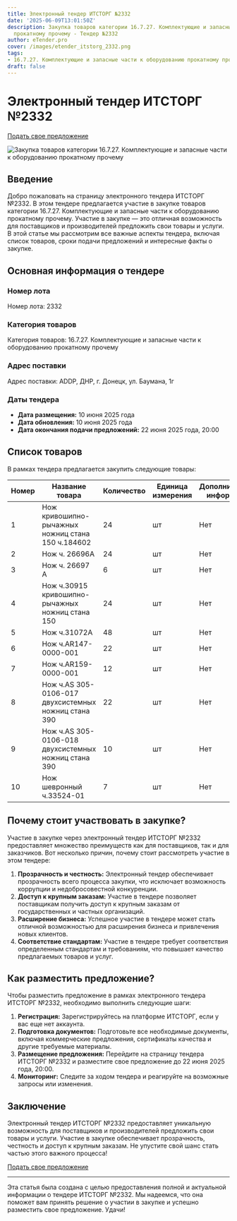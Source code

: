 ```yaml
---
title: Электронный тендер ИТСТОРГ №2332
date: '2025-06-09T13:01:50Z'
description: Закупка товаров категории 16.7.27. Комплектующие и запасные части к оборудованию
  прокатному прочему - Тендер №2332
author: eTender.pro
cover: /images/etender_itstorg_2332.png
tags:
- 16.7.27. Комплектующие и запасные части к оборудованию прокатному прочему
draft: false
---
```

# Электронный тендер ИТСТОРГ №2332

[Подать свое предложение](https://itstorg.ru/tender-2332?utm_source=etender)

![Закупка товаров категории 16.7.27. Комплектующие и запасные части к оборудованию прокатному прочему](/images/etender_itstorg_2332.png)

## Введение

Добро пожаловать на страницу электронного тендера ИТСТОРГ №2332. В этом тендере предлагается участие в закупке товаров категории 16.7.27. Комплектующие и запасные части к оборудованию прокатному прочему. Участие в закупке — это отличная возможность для поставщиков и производителей предложить свои товары и услуги. В этой статье мы рассмотрим все важные аспекты тендера, включая список товаров, сроки подачи предложений и интересные факты о закупке.

## Основная информация о тендере

### Номер лота

Номер лота: 2332

### Категория товаров

Категория товаров: 16.7.27. Комплектующие и запасные части к оборудованию прокатному прочему

### Адрес поставки

Адрес поставки: ADDP, ДНР, г. Донецк, ул. Баумана, 1г

### Даты тендера

- **Дата размещения:** 10 июня 2025 года
- **Дата обновления:** 10 июня 2025 года
- **Дата окончания подачи предложений:** 22 июня 2025 года, 20:00

## Список товаров

В рамках тендера предлагается закупить следующие товары:

| Номер | Название товара | Количество | Единица измерения | Дополнительная информация |
|-------|-----------------|------------|------------------|-----------------------------|
| 1     | Нож кривошипно-рычажных ножниц стана 150 ч.184602 | 24 | шт | Нет |
| 2     | Нож ч. 26696А | 24 | шт | Нет |
| 3     | Нож ч. 26697 А | 6 | шт | Нет |
| 4     | Нож ч.30915 кривошипно-рычажных ножниц стана 150 | 24 | шт | Нет |
| 5     | Нож ч.31072А | 48 | шт | Нет |
| 6     | Нож ч.AR147-0000-001 | 22 | шт | Нет |
| 7     | Нож ч.AR159-0000-001 | 12 | шт | Нет |
| 8     | Нож ч.AS 305-0106-017 двухсистемных ножниц стана 390 | 22 | шт | Нет |
| 9     | Нож ч.AS 305-0106-018 двухсистемных ножниц стана 390 | 10 | шт | Нет |
| 10    | Нож шевронный ч.33524-01 | 7 | шт | Нет |

## Почему стоит участвовать в закупке?

Участие в закупке через электронный тендер ИТСТОРГ №2332 предоставляет множество преимуществ как для поставщиков, так и для заказчиков. Вот несколько причин, почему стоит рассмотреть участие в этом тендере:

1. **Прозрачность и честность:** Электронный тендер обеспечивает прозрачность всего процесса закупки, что исключает возможность коррупции и недобросовестной конкуренции.
2. **Доступ к крупным заказам:** Участие в тендере позволяет поставщикам получить доступ к крупным заказам от государственных и частных организаций.
3. **Расширение бизнеса:** Успешное участие в тендере может стать отличной возможностью для расширения бизнеса и привлечения новых клиентов.
4. **Соответствие стандартам:** Участие в тендере требует соответствия определенным стандартам и требованиям, что повышает качество предлагаемых товаров и услуг.

## Как разместить предложение?

Чтобы разместить предложение в рамках электронного тендера ИТСТОРГ №2332, необходимо выполнить следующие шаги:

1. **Регистрация:** Зарегистрируйтесь на платформе ИТСТОРГ, если у вас еще нет аккаунта.
2. **Подготовка документов:** Подготовьте все необходимые документы, включая коммерческие предложения, сертификаты качества и другие требуемые материалы.
3. **Размещение предложения:** Перейдите на страницу тендера ИТСТОРГ №2332 и разместите свое предложение до 22 июня 2025 года, 20:00.
4. **Мониторинг:** Следите за ходом тендера и реагируйте на возможные запросы или изменения.

## Заключение

Электронный тендер ИТСТОРГ №2332 предоставляет уникальную возможность для поставщиков и производителей предложить свои товары и услуги. Участие в закупке обеспечивает прозрачность, честность и доступ к крупным заказам. Не упустите свой шанс стать частью этого важного процесса!

[Подать свое предложение](https://itstorg.ru/tender-2332?utm_source=etender)

---

Эта статья была создана с целью предоставления полной и актуальной информации о тендере ИТСТОРГ №2332. Мы надеемся, что она поможет вам принять решение о участии в закупке и успешно разместить свое предложение. Удачи!